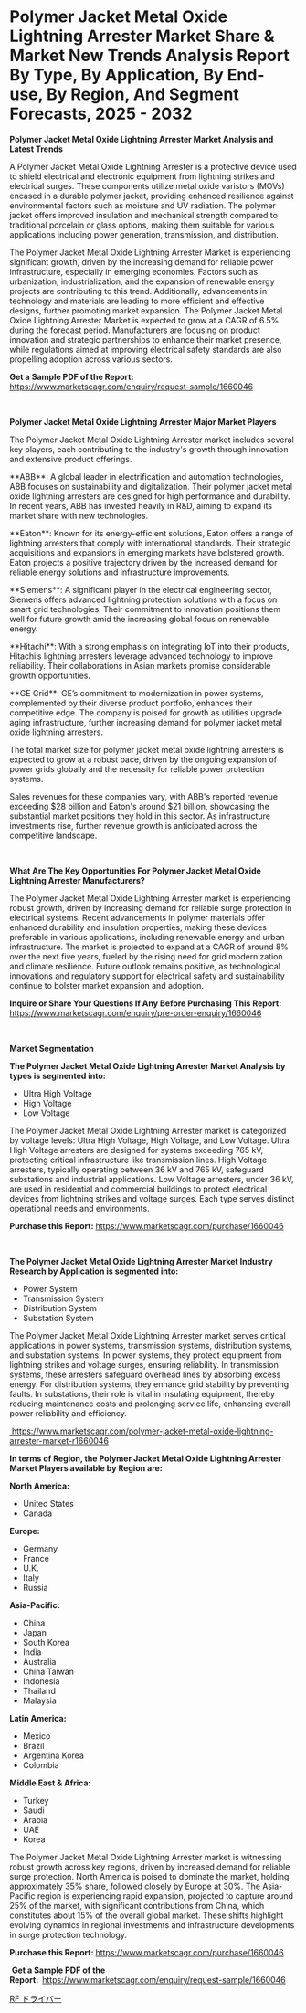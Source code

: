 <p><h1>Polymer Jacket Metal Oxide Lightning Arrester Market Share & Market New Trends Analysis Report By Type, By Application, By End-use, By Region, And Segment Forecasts, 2025 - 2032</h1></p><p><strong>Polymer Jacket Metal Oxide Lightning Arrester Market Analysis and Latest Trends</strong></p>
<p><p>A Polymer Jacket Metal Oxide Lightning Arrester is a protective device used to shield electrical and electronic equipment from lightning strikes and electrical surges. These components utilize metal oxide varistors (MOVs) encased in a durable polymer jacket, providing enhanced resilience against environmental factors such as moisture and UV radiation. The polymer jacket offers improved insulation and mechanical strength compared to traditional porcelain or glass options, making them suitable for various applications including power generation, transmission, and distribution.</p><p>The Polymer Jacket Metal Oxide Lightning Arrester Market is experiencing significant growth, driven by the increasing demand for reliable power infrastructure, especially in emerging economies. Factors such as urbanization, industrialization, and the expansion of renewable energy projects are contributing to this trend. Additionally, advancements in technology and materials are leading to more efficient and effective designs, further promoting market expansion. The Polymer Jacket Metal Oxide Lightning Arrester Market is expected to grow at a CAGR of 6.5% during the forecast period. Manufacturers are focusing on product innovation and strategic partnerships to enhance their market presence, while regulations aimed at improving electrical safety standards are also propelling adoption across various sectors.</p></p>
<p><strong>Get a Sample PDF of the Report:&nbsp;</strong> <a href="https://www.marketscagr.com/enquiry/request-sample/1660046?utm_campaign=1889&utm_medium=2&utm_source=Github&utm_content=ia&utm_term=17012025&utm_id=polymer-jacket-metal-oxide-lightning-arrester">https://www.marketscagr.com/enquiry/request-sample/1660046</a></p>
<p>&nbsp;</p>
<p><strong>Polymer Jacket Metal Oxide Lightning Arrester Major Market Players</strong></p>
<p><p>The Polymer Jacket Metal Oxide Lightning Arrester market includes several key players, each contributing to the industry's growth through innovation and extensive product offerings. </p><p>**ABB**: A global leader in electrification and automation technologies, ABB focuses on sustainability and digitalization. Their polymer jacket metal oxide lightning arresters are designed for high performance and durability. In recent years, ABB has invested heavily in R&D, aiming to expand its market share with new technologies. </p><p>**Eaton**: Known for its energy-efficient solutions, Eaton offers a range of lightning arresters that comply with international standards. Their strategic acquisitions and expansions in emerging markets have bolstered growth. Eaton projects a positive trajectory driven by the increased demand for reliable energy solutions and infrastructure improvements.</p><p>**Siemens**: A significant player in the electrical engineering sector, Siemens offers advanced lightning protection solutions with a focus on smart grid technologies. Their commitment to innovation positions them well for future growth amid the increasing global focus on renewable energy.</p><p>**Hitachi**: With a strong emphasis on integrating IoT into their products, Hitachi’s lightning arresters leverage advanced technology to improve reliability. Their collaborations in Asian markets promise considerable growth opportunities.</p><p>**GE Grid**: GE’s commitment to modernization in power systems, complemented by their diverse product portfolio, enhances their competitive edge. The company is poised for growth as utilities upgrade aging infrastructure, further increasing demand for polymer jacket metal oxide lightning arresters.</p><p>The total market size for polymer jacket metal oxide lightning arresters is expected to grow at a robust pace, driven by the ongoing expansion of power grids globally and the necessity for reliable power protection systems. </p><p>Sales revenues for these companies vary, with ABB's reported revenue exceeding $28 billion and Eaton's around $21 billion, showcasing the substantial market positions they hold in this sector. As infrastructure investments rise, further revenue growth is anticipated across the competitive landscape.</p></p>
<p>&nbsp;</p>
<p><strong>What Are The Key Opportunities For Polymer Jacket Metal Oxide Lightning Arrester Manufacturers?</strong></p>
<p><p>The Polymer Jacket Metal Oxide Lightning Arrester market is experiencing robust growth, driven by increasing demand for reliable surge protection in electrical systems. Recent advancements in polymer materials offer enhanced durability and insulation properties, making these devices preferable in various applications, including renewable energy and urban infrastructure. The market is projected to expand at a CAGR of around 8% over the next five years, fueled by the rising need for grid modernization and climate resilience. Future outlook remains positive, as technological innovations and regulatory support for electrical safety and sustainability continue to bolster market expansion and adoption.</p></p>
<p><strong>Inquire or Share Your Questions If Any Before Purchasing This Report:</strong> <a href="https://www.marketscagr.com/enquiry/pre-order-enquiry/1660046?utm_campaign=1889&utm_medium=2&utm_source=Github&utm_content=ia&utm_term=17012025&utm_id=polymer-jacket-metal-oxide-lightning-arrester">https://www.marketscagr.com/enquiry/pre-order-enquiry/1660046</a></p>
<p>&nbsp;</p>
<p><strong>Market Segmentation</strong></p>
<p><strong>The Polymer Jacket Metal Oxide Lightning Arrester Market Analysis by types is segmented into:</strong></p>
<p><ul><li>Ultra High Voltage</li><li>High Voltage</li><li>Low Voltage</li></ul></p>
<p><p>The Polymer Jacket Metal Oxide Lightning Arrester market is categorized by voltage levels: Ultra High Voltage, High Voltage, and Low Voltage. Ultra High Voltage arresters are designed for systems exceeding 765 kV, protecting critical infrastructure like transmission lines. High Voltage arresters, typically operating between 36 kV and 765 kV, safeguard substations and industrial applications. Low Voltage arresters, under 36 kV, are used in residential and commercial buildings to protect electrical devices from lightning strikes and voltage surges. Each type serves distinct operational needs and environments.</p></p>
<p><strong>Purchase this Report:&nbsp;</strong><a href="https://www.marketscagr.com/purchase/1660046?utm_campaign=1889&utm_medium=2&utm_source=Github&utm_content=ia&utm_term=17012025&utm_id=polymer-jacket-metal-oxide-lightning-arrester">https://www.marketscagr.com/purchase/1660046</a></p>
<p>&nbsp;</p>
<p><strong>The Polymer Jacket Metal Oxide Lightning Arrester Market Industry Research by Application is segmented into:</strong></p>
<p><ul><li>Power System</li><li>Transmission System</li><li>Distribution System</li><li>Substation System</li></ul></p>
<p><p>The Polymer Jacket Metal Oxide Lightning Arrester market serves critical applications in power systems, transmission systems, distribution systems, and substation systems. In power systems, they protect equipment from lightning strikes and voltage surges, ensuring reliability. In transmission systems, these arresters safeguard overhead lines by absorbing excess energy. For distribution systems, they enhance grid stability by preventing faults. In substations, their role is vital in insulating equipment, thereby reducing maintenance costs and prolonging service life, enhancing overall power reliability and efficiency.</p></p>
<p><a href="https://www.marketscagr.com/polymer-jacket-metal-oxide-lightning-arrester-market-r1660046?utm_campaign=1889&utm_medium=2&utm_source=Github&utm_content=ia&utm_term=17012025&utm_id=polymer-jacket-metal-oxide-lightning-arrester">&nbsp;https://www.marketscagr.com/polymer-jacket-metal-oxide-lightning-arrester-market-r1660046</a></p>
<p><strong>In terms of Region, the Polymer Jacket Metal Oxide Lightning Arrester Market Players available by Region are:</strong></p>
<p>
    <p> <strong> North America: </strong>
        <ul>
            <li>United States</li>
            <li>Canada</li>
        </ul>
        </p> 
    <p> <strong> Europe: </strong>
        <ul>
            <li>Germany</li>
            <li>France</li>
            <li>U.K.</li>
            <li>Italy</li>
            <li>Russia</li>
        </ul>
        </p> 
    <p> <strong> Asia-Pacific: </strong>
        <ul>
            <li>China</li>
            <li>Japan</li>
            <li>South Korea</li>
            <li>India</li>
            <li>Australia</li>
            <li>China Taiwan</li>
            <li>Indonesia</li>
            <li>Thailand</li>
            <li>Malaysia</li>
        </ul>
        </p> 
    <p> <strong> Latin America: </strong>
        <ul>
            <li>Mexico</li>
            <li>Brazil</li>
            <li>Argentina Korea</li>
            <li>Colombia</li>
        </ul>
        </p> 
    <p> <strong> Middle East & Africa: </strong>
        <ul>
            <li>Turkey</li>
            <li>Saudi</li>
            <li>Arabia</li>
            <li>UAE</li>
            <li>Korea</li>
        </ul>
    </p>
    </p>
<p><p>The Polymer Jacket Metal Oxide Lightning Arrester market is witnessing robust growth across key regions, driven by increased demand for reliable surge protection. North America is poised to dominate the market, holding approximately 35% share, followed closely by Europe at 30%. The Asia-Pacific region is experiencing rapid expansion, projected to capture around 25% of the market, with significant contributions from China, which constitutes about 15% of the overall global market. These shifts highlight evolving dynamics in regional investments and infrastructure developments in surge protection technology.</p></p>
<p><strong>Purchase this Report: </strong><a href="https://www.marketscagr.com/purchase/1660046?utm_campaign=1889&utm_medium=2&utm_source=Github&utm_content=ia&utm_term=17012025&utm_id=polymer-jacket-metal-oxide-lightning-arrester">https://www.marketscagr.com/purchase/1660046</a></p>
<p>&nbsp;<strong>Get a Sample PDF of the Report:&nbsp;&nbsp;</strong><a href="https://www.marketscagr.com/enquiry/request-sample/1660046?utm_campaign=1889&utm_medium=2&utm_source=Github&utm_content=ia&utm_term=17012025&utm_id=polymer-jacket-metal-oxide-lightning-arrester">https://www.marketscagr.com/enquiry/request-sample/1660046</a></p>
<p><strong></strong></p>
<p><p><a href="https://github.com/lababdou/Market-Research-Report-List-6/blob/main/409771431228.md?utm_campaign=1889&utm_medium=2&utm_source=Github&utm_content=ia&utm_term=17012025&utm_id=polymer-jacket-metal-oxide-lightning-arrester">RF ドライバー</a></p></p>
